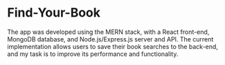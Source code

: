 # Find-Your-Book
The app was developed using the MERN stack, with a React front-end, MongoDB database, and Node.js/Express.js server and API. The current implementation allows users to save their book searches to the back-end, and my task is to improve its performance and functionality.
